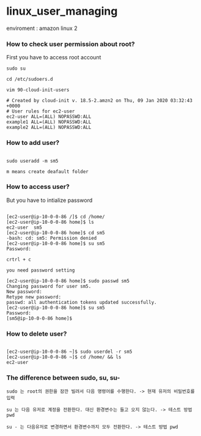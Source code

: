 # linux_user_managing 

enviroment : amazon linux 2

### How to check user permission about root?

First you have to access root account

~~~
sudo su

cd /etc/sudoers.d

vim 90-cloud-init-users

# Created by cloud-init v. 18.5-2.amzn2 on Thu, 09 Jan 2020 03:32:43 +0000
# User rules for ec2-user
ec2-user ALL=(ALL) NOPASSWD:ALL
example1 ALL=(ALL) NOPASSWD:ALL
example2 ALL=(ALL) NOPASSWD:ALL

~~~

### How to add user?

~~~

sudo useradd -m sm5

m means create deafault folder

~~~

### How to access user?

But you have to intialize password

~~~

[ec2-user@ip-10-0-0-86 /]$ cd /home/
[ec2-user@ip-10-0-0-86 home]$ ls
ec2-user  sm5
[ec2-user@ip-10-0-0-86 home]$ cd sm5
-bash: cd: sm5: Permission denied
[ec2-user@ip-10-0-0-86 home]$ su sm5
Password: 

crtrl + c

you need password setting

[ec2-user@ip-10-0-0-86 home]$ sudo passwd sm5
Changing password for user sm5.
New password: 
Retype new password: 
passwd: all authentication tokens updated successfully.
[ec2-user@ip-10-0-0-86 home]$ su sm5
Password: 
[sm5@ip-10-0-0-86 home]$ 

~~~

### How to delete user?

~~~

[ec2-user@ip-10-0-0-86 ~]$ sudo userdel -r sm5
[ec2-user@ip-10-0-0-86 ~]$ cd /home/ && ls
ec2-user

~~~

### The difference between sudo, su, su-

```
sudo 는 root의 권한을 잠깐 빌려서 다음 명령어를 수행한다. -> 현재 유저의 비밀번호를 입력

su 는 다음 유저로 계정을 전환한다. 대신 환경변수는 들고 오지 않는다. -> 테스트 방법 pwd

su - 는 다음유저로 변경하면서 환경변수까지 모두 전환한다. -> 테스트 방법 pwd
```
